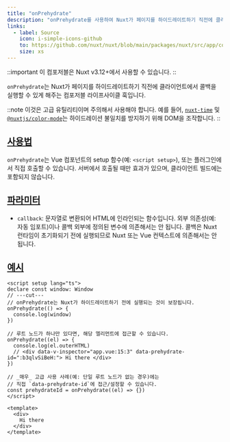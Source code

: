 ```yaml
---
title: "onPrehydrate"
description: "onPrehydrate를 사용하여 Nuxt가 페이지를 하이드레이트하기 직전에 클라이언트에서 콜백을 실행할 수 있습니다."
links:
  - label: Source
    icon: i-simple-icons-github
    to: https://github.com/nuxt/nuxt/blob/main/packages/nuxt/src/app/composables/ssr.ts
    size: xs
---
```


::important
이 컴포저블은 Nuxt v3.12+에서 사용할 수 있습니다.
::

`onPrehydrate`는 Nuxt가 페이지를 하이드레이트하기 직전에 클라이언트에서 콜백을 실행할 수 있게 해주는
컴포저블 라이프사이클 훅입니다.

::note
이것은 고급 유틸리티이며 주의해서 사용해야 합니다. 예를 들어, [`nuxt-time`](https://github.com/danielroe/nuxt-time/pull/251) 및 [`@nuxtjs/color-mode`](https://github.com/nuxt-modules/color-mode/blob/main/src/script.js)는 하이드레이션 불일치를 방지하기 위해 DOM을 조작합니다.
::

## [사용법](#usage)

`onPrehydrate`는 Vue 컴포넌트의 setup 함수(예: `<script setup>`), 또는 플러그인에서 직접 호출할 수 있습니다.
서버에서 호출될 때만 효과가 있으며, 클라이언트 빌드에는 포함되지 않습니다.

## [파라미터](#parameters)

- `callback`: 문자열로 변환되어 HTML에 인라인되는 함수입니다.
외부 의존성(예: 자동 임포트)이나 콜백 외부에 정의된 변수에 의존해서는 안 됩니다.
콜백은 Nuxt 런타임이 초기화되기 전에 실행되므로 Nuxt 또는 Vue 컨텍스트에 의존해서는 안 됩니다.

## [예시](#example)

```vue twoslash [app.vue]
<script setup lang="ts">
declare const window: Window
// ---cut---
// onPrehydrate는 Nuxt가 하이드레이트하기 전에 실행되는 것이 보장됩니다.
onPrehydrate(() => {
  console.log(window)
})

// 루트 노드가 하나만 있다면, 해당 엘리먼트에 접근할 수 있습니다.
onPrehydrate((el) => {
  console.log(el.outerHTML)
  // <div data-v-inspector="app.vue:15:3" data-prehydrate-id=":b3qlvSiBeH:"> Hi there </div>
})

// _매우_ 고급 사용 사례(예: 단일 루트 노드가 없는 경우)에는
// 직접 `data-prehydrate-id`에 접근/설정할 수 있습니다.
const prehydrateId = onPrehydrate((el) => {})
</script>

<template>
  <div>
    Hi there
  </div>
</template>
```
